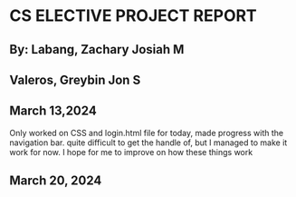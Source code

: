 # CS ELECTIVE PROJECT REPORT
## By: Labang, Zachary Josiah M
##     Valeros, Greybin Jon S

 ## March 13,2024
Only worked on CSS and login.html file for today, made progress with the navigation bar. quite difficult to get the handle of, but I managed to make it work for now. I hope for me to improve on how these things work
 ## March 20, 2024
 
